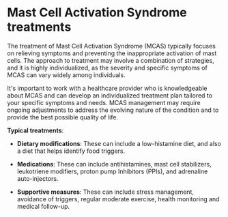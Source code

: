 # Mast Cell Activation Syndrome treatments

The treatment of Mast Cell Activation Syndrome (MCAS) typically focuses on relieving symptoms and preventing the inappropriate activation of mast cells. The approach to treatment may involve a combination of strategies, and it is highly individualized, as the severity and specific symptoms of MCAS can vary widely among individuals.

It's important to work with a healthcare provider who is knowledgeable about MCAS and can develop an individualized treatment plan tailored to your specific symptoms and needs. MCAS management may require ongoing adjustments to address the evolving nature of the condition and to provide the best possible quality of life.

**Typical treatments**:

* **Dietary modifications**: These can include a low-histamine diet, and also a diet that helps identify food triggers.

* **Medications**: These can include antihistamines, mast cell stabilizers, leukotriene modifiers, proton pump Inhibitors (PPIs), and adrenaline auto-injectors.

* **Supportive measures**: These can include stress management, avoidance of triggers, regular moderate exercise, health monitoring and medical follow-up.
